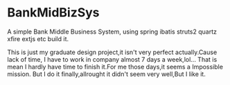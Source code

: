 BankMidBizSys
=============

A simple Bank Middle Business System, using spring ibatis struts2 quartz xfire extjs etc build it.

This is just my graduate design project,it isn't very perfect actually.Cause lack of time, I have to work in company 
almost 7 days a week,lol... That is mean I hardly have time to finish it.For me those days,it seems a Impossible mission.
But I do it finally,allrought it didn't seem very well,But I like it.

